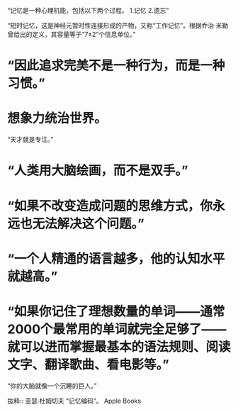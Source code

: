“记忆是一种心理机能，包括以下两个过程。
1.记忆
2.遗忘”

“短时记忆，这是神经元暂时性连接形成的产物，又称“工作记忆”。根据乔治·米勒曾给出的定义，其容量等于“7±2”个信息单位。”

# “因此追求完美不是一种行为，而是一种习惯。”

# 想象力统治世界。

“天才就是专注。”

# “人类用大脑绘画，而不是双手。”

# “如果不改变造成问题的思维方式，你永远也无法解决这个问题。”

# “一个人精通的语言越多，他的认知水平就越高。”

# “如果你记住了理想数量的单词——通常2000个最常用的单词就完全足够了——就可以进而掌握最基本的语法规则、阅读文字、翻译歌曲、看电影等。”

“你的大脑就像一个沉睡的巨人。”

抜粋:: 亚瑟·杜姆切夫  “记忆编码”。 Apple Books  
